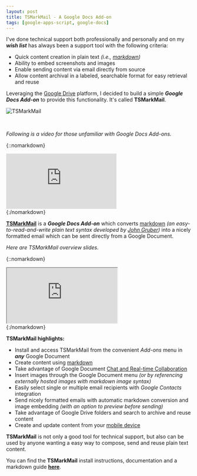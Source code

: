 ```yaml
---
layout: post
title: TSMarkMail - A Google Docs Add-on
tags: [google-apps-script, google-docs]
---
```


I've done technical support both professionally and personally and on my ***wish list*** has always been a support tool with the following criteria:

* Quick content creation in plain text *(i.e., [markdown](https://daringfireball.net/projects/markdown/))*
* Ability to embed screenshots and images
* Enable sending content via email directly from source 
* Allow content archival in a labeled, searchable format for easy retrieval and reuse

Leveraging the [Google Drive](https://www.google.com/drive/) platform, I decided to build a simple ***Google Docs Add-on*** to provide this functionality.  It's called **TSMarkMail**.

![TSMarkMail](https://techstreams.github.io/tsmarkmail/images/ts.png)

<br>

*Following is a video for those unfamiliar with Google Docs Add-ons.*

{::nomarkdown}
<div class='embed-container'>
	<iframe src='https://www.youtube.com/embed/lZqX6ocwHWU' frameborder=0 allowfullscreen></iframe>
</div>
{:/nomarkdown}

**[TSMarkMail](http://tsmarkmail.tech-streams.com)** is a ***Google Docs Add-on*** which converts [markdown](https://daringfireball.net/projects/markdown/) *(an easy-to-read-and-write plain text syntax developed by [John Gruber](https://daringfireball.net/))* into a nicely formatted email which can be sent directly from a Google Document.  

*Here are TSMarkMail overview slides.* 

{::nomarkdown}
<div class="embed-container">
    <iframe src="https://docs.google.com/presentation/d/1pdAJ2q5t_ELO5hBqdBvb6HoAm79fEio55fJhxNvv0Wo/embed?start=false&amp;loop=false&amp;delayms=3000" allowfullscreen></iframe>
</div>
{:/nomarkdown}


**TSMarkMail highlights:**

* Install and access TSMarkMail from the convenient *Add-ons* menu in ***any*** Google Document
* Create content using [markdown](https://daringfireball.net/projects/markdown/)
* Take advantage of Google Document [Chat and Real-time Collaboration](https://support.google.com/docs/answer/2494891)
* Insert images through the Google Document menu *(or by referencing externally hosted images with markdown image syntax)*
* Easily select single or multiple email recipients with *Google Contacts* integration
* Send nicely formatted emails with automatic markdown conversion and image embedding *(with an option to preview before sending)*
* Take advantage of Google Drive folders and search to archive and reuse content
* Create and update content from your [mobile device](https://support.google.com/docs/topic/6039984)

**TSMarkMail** is not only a good tool for technical support, but also can be used by anyone wanting a easy way to compose, send and reuse plain text content.

You can find the **TSMarkMail** install instructions, documentation and a markdown guide **[here](http://tsmarkmail.tech-streams.com)**.


